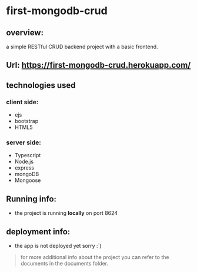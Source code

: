 # first-mongodb-crud
## overview:
a simple RESTful CRUD backend project with a basic frontend.

## Url: https://first-mongodb-crud.herokuapp.com/
## technologies used
### client side:
- ejs
- bootstrap
- HTML5
### server side:
- Typescript
- Node.js
- express
- mongoDB
- Mongoose

## Running info:
- the project is running **locally** on port 8624

## deployment info:
- the app is not deployed yet sorry :`)

> for more additional info about the project you can refer to the documents in the documents folder.